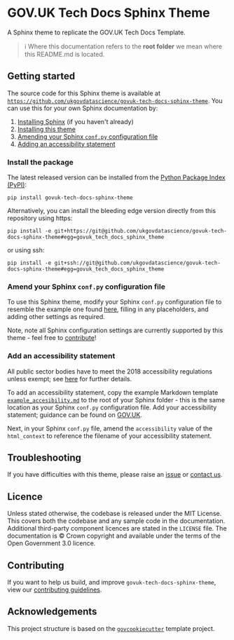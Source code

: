# GOV.UK Tech Docs Sphinx Theme

A Sphinx theme to replicate the GOV.UK Tech Docs Template.

> ℹ️ Where this documentation refers to the **root folder** we mean where this README.md is located.

## Getting started

The source code for this Sphinx theme is available at
[`https://github.com/ukgovdatascience/govuk-tech-docs-sphinx-theme`][repository]. You can use this for your own Sphinx
documentation by:

1. [Installing Sphinx][sphinx-quickstart] (if you haven't already)
2. [Installing this theme](#install-the-package)
3. [Amending your Sphinx `conf.py` configuration file](#amend-your-sphinx-confpy-configuration-file)
4. [Adding an accessibility statement](#add-an-accessibility-statement)

### Install the package

The latest released version can be installed from the [Python Package Index (PyPI)][pypi]:

```shell
pip install govuk-tech-docs-sphinx-theme
```

Alternatively, you can install the bleeding edge version directly from this repository using https:

```shell
pip install -e git+https://git@github.com/ukgovdatascience/govuk-tech-docs-sphinx-theme#egg=govuk_tech_docs_sphinx_theme
```

or using ssh:

```shell
pip install -e git+ssh://git@github.com/ukgovdatascience/govuk-tech-docs-sphinx-theme#egg=govuk_tech_docs_sphinx_theme
```

### Amend your Sphinx `conf.py` configuration file

To use this Sphinx theme, modify your Sphinx `conf.py` configuration file to resemble the example one found
[here][example-conf], filling in any placeholders, and adding other settings as required.

Note, note all Sphinx configuration settings are currently supported by this theme - feel free to
[contribute](#contributing)!

### Add an accessibility statement

All public sector bodies have to meet the 2018 accessibility regulations unless exempt; see
[here][govuk-accessibility] for further details.

To add an accessibility statement, copy the example Markdown template
[`example_accesibility.md`][example-accessibility] to the root of your Sphinx folder - this is the same location as
your Sphinx `conf.py` configuration file. Add your accessibility statement; guidance can be found on
[GOV.UK][govuk-example-accessibility].

Next, in your Sphinx `conf.py` file, amend the `accessibility` value of the `html_context` to reference the filename of
your accessibility statement.

## Troubleshooting

If you have difficulties with this theme, please raise an [issue][repository-issues] or [contact us][email].

## Licence

Unless stated otherwise, the codebase is released under the MIT License. This covers both the codebase and any sample
code in the documentation. Additional third-party component licences are stated in the `LICENSE` file. The
documentation is © Crown copyright and available under the terms of the Open Government 3.0 licence.

## Contributing

If you want to help us build, and improve `govuk-tech-docs-sphinx-theme`, view our
[contributing guidelines][contributing].

## Acknowledgements

This project structure is based on the [`govcookiecutter`][govcookiecutter] template project.

[contributing]: ./CONTRIBUTING.md
[email]: mailto:gds-data-science@digital.cabinet-office.gov.uk
[example-accessibility]: ./example_accessibility.md
[example-conf]: ./example_conf.py
[govcookiecutter]: https://github.com/ukgovdatascience/govcookiecutter
[govuk-accessibility]: https://www.gov.uk/guidance/accessibility-requirements-for-public-sector-websites-and-apps
[govuk-example-accessibility]: https://www.gov.uk/government/publications/sample-accessibility-statement/sample-accessibility-statement-for-a-fictional-public-sector-website
[docs-loading-environment-variables]: docs/contributor_guide/loading_environment_variables.md
[pre-commit]: https://pre-commit.com/
[pypi]: https://pypi.org/project/govuk-tech-docs-sphinx-theme/
[repository]: https://github.com/ukgovdatascience/govuk-tech-docs-sphinx-theme
[repository-issues]: https://github.com/ukgovdatascience/govuk-tech-docs-sphinx-theme/issues/new
[sphinx-quickstart]: https://www.sphinx-doc.org/en/master/usage/quickstart.html#setting-up-the-documentation-sources
